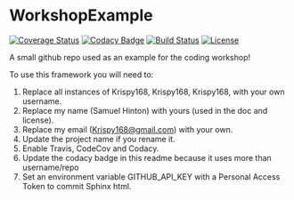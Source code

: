 # WorkshopExample

[![Coverage Status](https://codecov.io/gh/Krispy168/WorkshopExample/branch/master/graph/badge.svg)](https://codecov.io/gh/Krispy168/WorkshopExample)
[![Codacy Badge](https://api.codacy.com/project/badge/Grade/ea7ca374a79c4321952715a228a454f0)](https://www.codacy.com/app/Krispy168/WorkshopExample?utm_source=github.com&amp;utm_medium=referral&amp;utm_content=Krispy168/WorkshopExample&amp;utm_campaign=Badge_Grade)
[![Build Status](https://img.shields.io/travis/Krispy168/WorkshopExample.svg)](https://travis-ci.org/Krispy168/WorkshopExample)
[![License](http://img.shields.io/badge/license-MIT-blue.svg?style=flat)](https://github.com/Krispy168/abc/WorkshopExample/master/LICENSE)

A small github repo used as an example for the coding workshop!

To use this framework you will need to:

1. Replace all instances of Krispy168, Krispy168, Krispy168, with your own username.
2. Replace my name (Samuel Hinton) with yours (used in the doc and license).
3. Replace my email (Krispy168@gmail.com) with your own.
3. Update the project name if you rename it.
4. Enable Travis, CodeCov and Codacy.
5. Update the codacy badge in this readme because it uses more than username/repo
6. Set an environment variable GITHUB_API_KEY with a Personal Access Token to commit Sphinx html.